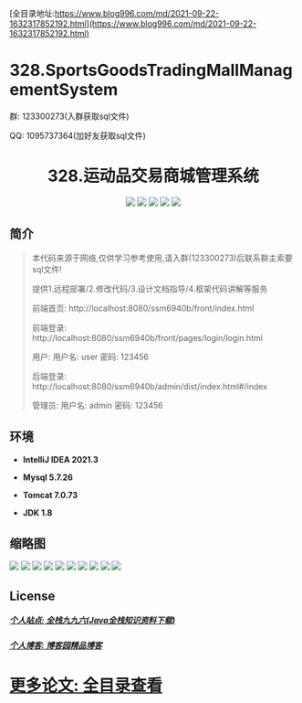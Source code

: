 [全目录地址:https://www.blog996.com/md/2021-09-22-1632317852192.html](https://www.blog996.com/md/2021-09-22-1632317852192.html)
# 328.SportsGoodsTradingMallManagementSystem

<p>群: 123300273(入群获取sql文件)</p>
<p>QQ: 1095737364(加好友获取sql文件)</p>

<p><h1 align="center">328.运动品交易商城管理系统</h1></p>


<p align="center">
	<img src="https://img.shields.io/badge/jdk-1.8-orange.svg"/>
    <img src="https://img.shields.io/badge/spring-5.x-lightgrey.svg"/>
    <img src="https://img.shields.io/badge/springmvc-3.x-blue.svg"/>
    <img src="https://img.shields.io/badge/mybatis-5.x-yellow.svg"/>
    <img src="https://img.shields.io/badge/jsp-3.x-blue.svg"/>
</p>

## 简介

> 本代码来源于网络,仅供学习参考使用,请入群(123300273)后联系群主索要sql文件!
>
> 提供1.远程部署/2.修改代码/3.设计文档指导/4.框架代码讲解等服务
>
> 前端首页: http://localhost:8080/ssm6940b/front/index.html
>
> 前端登录: http://localhost:8080/ssm6940b/front/pages/login/login.html
>
> 用户: 用户名: user 密码: 123456
>
> 后端登录: http://localhost:8080/ssm6940b/admin/dist/index.html#/index
>
> 管理员: 用户名: admin 密码: 123456
>

## 环境

- <b>IntelliJ IDEA 2021.3</b>

- <b>Mysql 5.7.26</b>

- <b>Tomcat 7.0.73</b>

- <b>JDK 1.8</b>




## 缩略图

![](https://img2024.cnblogs.com/blog/588112/202401/588112-20240109133024942-58340299.png)
![](https://img2024.cnblogs.com/blog/588112/202401/588112-20240109133030524-124267467.png)
![](https://img2024.cnblogs.com/blog/588112/202401/588112-20240109133034469-1437240924.png)
![](https://img2024.cnblogs.com/blog/588112/202401/588112-20240109133038594-990442785.png)
![](https://img2024.cnblogs.com/blog/588112/202401/588112-20240109133042624-835510221.png)
![](https://img2024.cnblogs.com/blog/588112/202401/588112-20240109133046919-1819327099.png)
![](https://img2024.cnblogs.com/blog/588112/202401/588112-20240109133050172-2128562247.png)
![](https://img2024.cnblogs.com/blog/588112/202401/588112-20240109133054576-1665128870.png)
![](https://img2024.cnblogs.com/blog/588112/202401/588112-20240109133058907-1690274756.png)
![](https://img2024.cnblogs.com/blog/588112/202401/588112-20240109133102345-781188932.png)




## License

##### [个人站点: 全栈九九六(Java全栈知识资料下载)](https://www.blog996.com/)
##### [个人博客: 博客园精品博客](https://www.cnblogs.com/yysbolg/)
# [更多论文: 全目录查看](https://www.blog996.com/md/2021-09-22-1632317852192.html)


